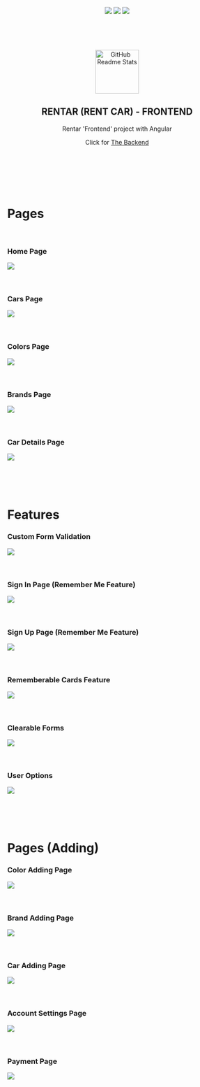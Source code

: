 
<p align="center">
  <img src="https://img.shields.io/github/contributors/sezRR/rent-a-car-front-end?logo=github&style=for-the-badge">
  <img src="https://img.shields.io/github/forks/sezRR/rent-a-car-front-end?logo=github&style=for-the-badge">
  <img src="https://img.shields.io/github/stars/sezRR/rent-a-car-front-end?logo=github&style=for-the-badge">
</p>


<br>
<br>
<br>

<p align="center">
 <img width="100px" src="https://www.seekpng.com/png/full/419-4199738_final-product-image-isometric-car-illustration-png.png" align="center" alt="GitHub Readme Stats" />
 <h2 align="center">RENTAR (RENT CAR) - FRONTEND</h2>

 <p align="center">Rentar 'Frontend' project with Angular</p>
 <p align="center">Click for <a href="https://github.com/sezRR/ReCapProject">The Backend</a></p>
</p>



<br>
<br>
<br>
<br>
<br>



# Pages

<br>

### Home Page
<img src="https://raw.githubusercontent.com/sezRR/rent-a-car-front-end/main/src/assets/img/theme/Screenshot_1.png">

<br>
<br>
<br>

### Cars Page
<img src="https://raw.githubusercontent.com/sezRR/rent-a-car-front-end/main/src/assets/img/theme/Screenshot_2.png">

<br>
<br>
<br>

### Colors Page
<img src="https://i.hizliresim.com/Bxoe7p.png">

<br>
<br>
<br>

### Brands Page
<img src="https://raw.githubusercontent.com/sezRR/rent-a-car-front-end/main/src/assets/img/theme/Screenshot_3.png">

<br>
<br>
<br>

### Car Details Page
<img src="https://raw.githubusercontent.com/sezRR/rent-a-car-front-end/main/src/assets/img/theme/Screenshot_4.png">


<br>
<br>
<br>
<br>
<br>

# Features
### Custom Form Validation
<img src="https://raw.githubusercontent.com/sezRR/rent-a-car-front-end/main/src/assets/img/theme/Screenshot_5.png">

<br>
<br>
<br>

### Sign In Page (Remember Me Feature)
<img src="https://i.hizliresim.com/QZdtEA.png">

<br>
<br>
<br>

### Sign Up Page (Remember Me Feature)
<img src="https://raw.githubusercontent.com/sezRR/rent-a-car-front-end/main/src/assets/img/theme/Screenshot_6.png">

<br>
<br>
<br>

### Rememberable Cards Feature
<img src="https://raw.githubusercontent.com/sezRR/rent-a-car-front-end/main/src/assets/img/theme/Screenshot_7.png">

<br>
<br>
<br>

### Clearable Forms
<img src="https://i.hizliresim.com/dFZx0N.png">

<br>
<br>
<br>

### User Options
<img src="https://i.hizliresim.com/e0v1V3.png">


<br>
<br>
<br>
<br>
<br>


# Pages (Adding)
### Color Adding Page
<img src="https://raw.githubusercontent.com/sezRR/rent-a-car-front-end/main/src/assets/img/theme/Screenshot_8.png">

<br>
<br>
<br>

### Brand Adding Page
<img src="https://raw.githubusercontent.com/sezRR/rent-a-car-front-end/main/src/assets/img/theme/Screenshot_9.png">

<br>
<br>
<br>

### Car Adding Page
<img src="https://raw.githubusercontent.com/sezRR/rent-a-car-front-end/main/src/assets/img/theme/Screenshot_10.png">

<br>
<br>
<br>

### Account Settings Page
<img src="https://raw.githubusercontent.com/sezRR/rent-a-car-front-end/main/src/assets/img/theme/Screenshot_11.png">

<br>
<br>
<br>

### Payment Page
<img src="https://raw.githubusercontent.com/sezRR/rent-a-car-front-end/main/src/assets/img/theme/Screenshot_12.png">
